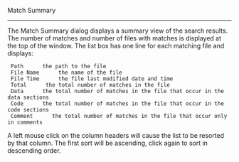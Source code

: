 Match Summary

* * *

The Match Summary dialog displays a summary view of the search results. The
number of matches and number of files with matches is displayed at the top of
the window. The list box has one line for each matching file and displays:

     Path      the path to the file   
     File Name      the name of the file   
     File Time      the file last modified date and time         
     Total      the total number of matches in the file   
     Data      the total number of matches in the file that occur in the data sections   
     Code      the total number of matches in the file that occur in the code sections   
     Comment      the total number of matches in the file that occur only in comments

A left mouse click on the column headers will cause the list to be resorted by
that column. The first sort will be ascending, click again to sort in
descending order.


